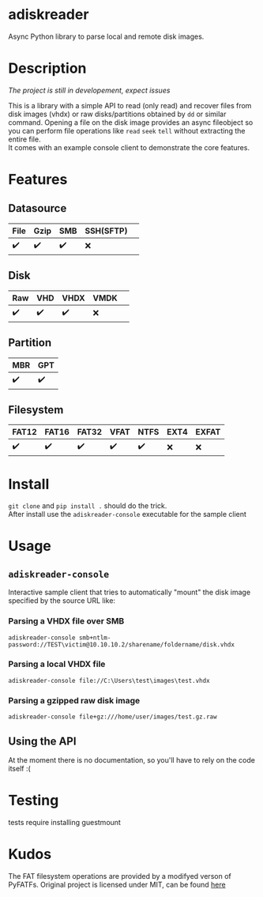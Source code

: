 # adiskreader
Async Python library to parse local and remote disk images.

# Description
*The project is still in developement, expect issues*

This is a library with a simple API to read (only read) and recover files from disk images (vhdx) or raw disks/partitions obtained by `dd` or similar command. Opening a file on the disk image provides an async fileobject so you can perform file operations like `read` `seek` `tell` without extracting the entire file.  
It comes with an example console client to demonstrate the core features.

# Features

## Datasource

| File | Gzip | SMB | SSH(SFTP) |   |
|------|------|-----|-----------|---|
| ✔️    | ✔️    | ✔️   | ❌         |   |

## Disk

| Raw | VHD | VHDX | VMDK |   |
|-----|-----|------|------|---|
| ✔️   | ✔️   | ✔️    | ❌    |   |

## Partition

| MBR | GPT |
|-----|-----|
| ✔️   | ✔️   |

## Filesystem

| FAT12 | FAT16 | FAT32 | VFAT | NTFS | EXT4 | EXFAT  |
|-------|-------|-------|------|------|------|--------|
| ✔️     | ✔️     | ✔️     | ✔️    | ✔️    | ❌    | ❌     |

# Install
`git clone` and `pip install .` should do the trick.  
After install use the `adiskreader-console` executable for the sample client

# Usage

## `adiskreader-console`
Interactive sample client that tries to automatically "mount" the disk image specified by the source URL like:

### Parsing a VHDX file over SMB
`adiskreader-console smb+ntlm-password://TEST\victim@10.10.10.2/sharename/foldername/disk.vhdx`  

### Parsing a local VHDX file
`adiskreader-console file://C:\Users\test\images\test.vhdx`

### Parsing a gzipped raw disk image 
`adiskreader-console file+gz:///home/user/images/test.gz.raw`

## Using the API
At the moment there is no documentation, so you'll have to rely on the code itself :(

# Testing
tests require installing guestmount

# Kudos

The FAT filesystem operations are provided by a modifyed verson of PyFATFs.
Original project is licensed under MIT, can be found [here](https://github.com/nathanhi/pyfatfs/)